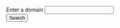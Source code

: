<form role="search" class="au-search">
    <label for="standard" class="au-search__label">Enter a domain</label>
    <input type="search" id="standard" name="standard" class="au-text-input"/>
    <div class="au-search__btn">
        <button class="au-btn" type="submit"><span class="au-search__submit-btn-text">Search</span></button>
    </div>
</form>
